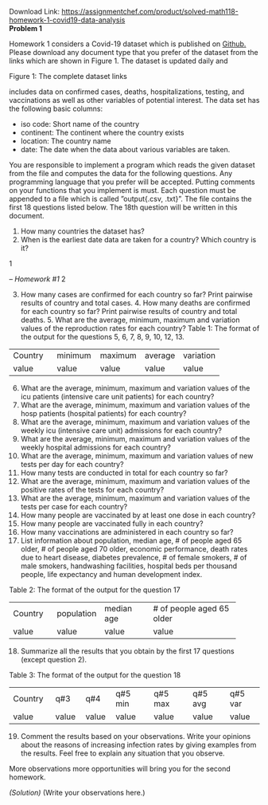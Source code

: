 Download Link: https://assignmentchef.com/product/solved-math118-homework-1-covid19-data-analysis
<br>
<strong>Problem 1                                                                                                                                                                     </strong>

Homework 1 considers a Covid-19 dataset which is published on <a href="https://github.com/owid/covid-19-data/tree/master/public/data">Github</a><a href="https://github.com/owid/covid-19-data/tree/master/public/data">.</a> Please download any document type that you prefer of the dataset from the links which are shown in Figure 1. The dataset is updated daily and

Figure 1: The complete dataset links

includes data on confirmed cases, deaths, hospitalizations, testing, and vaccinations as well as other variables of potential interest. The data set has the following basic columns:

<ul>

 <li>iso code: Short name of the country</li>

 <li>continent: The continent where the country exists</li>

 <li>location: The country name</li>

 <li>date: The date when the data about various variables are taken.</li>

</ul>

You are responsible to implement a program which reads the given dataset from the file and computes the data for the following questions. Any programming language that you prefer will be accepted. Putting comments on your functions that you implement is must. Each question must be appended to a file which is called ”output{.csv, .txt}”. The file contains the first 18 questions listed below. The 18th question will be written in this document.

<ol>

 <li>How many countries the dataset has?</li>

 <li>When is the earliest date data are taken for a country? Which country is it?</li>

</ol>

1

<em>– Homework #1                                                                                                                                                                                        </em>2

<ol start="3">

 <li>How many cases are confirmed for each country so far? Print pairwise results of country and total cases. 4. How many deaths are confirmed for each country so far? Print pairwise results of country and total deaths. 5. What are the average, minimum, maximum and variation values of the reproduction rates for each country? Table 1: The format of the output for the questions 5, 6, 7, 8, 9, 10, 12, 13.</li>

</ol>

<table width="335">

 <tbody>

  <tr>

   <td width="72">Country</td>

   <td width="71">minimum</td>

   <td width="74">maximum</td>

   <td width="59">average</td>

   <td width="59">variation</td>

  </tr>

  <tr>

   <td width="72">value</td>

   <td width="71">value</td>

   <td width="74">value</td>

   <td width="59">value</td>

   <td width="59">value</td>

  </tr>

 </tbody>

</table>

<ol start="6">

 <li>What are the average, minimum, maximum and variation values of the icu patients (intensive care unit patients) for each country?</li>

 <li>What are the average, minimum, maximum and variation values of the hosp patients (hospital patients) for each country?</li>

 <li>What are the average, minimum, maximum and variation values of the weekly icu (intensive care unit) admissions for each country?</li>

 <li>What are the average, minimum, maximum and variation values of the weekly hospital admissions for each country?</li>

 <li>What are the average, minimum, maximum and variation values of new tests per day for each country?</li>

 <li>How many tests are conducted in total for each country so far?</li>

 <li>What are the average, minimum, maximum and variation values of the positive rates of the tests for each country?</li>

 <li>What are the average, minimum, maximum and variation values of the tests per case for each country?</li>

 <li>How many people are vaccinated by at least one dose in each country?</li>

 <li>How many people are vaccinated fully in each country?</li>

 <li>How many vaccinations are administered in each country so far?</li>

 <li>List information about population, median age, # of people aged 65 older, # of people aged 70 older, economic performance, death rates due to heart disease, diabetes prevalence, # of female smokers, # of male smokers, handwashing facilities, hospital beds per thousand people, life expectancy and human development index.</li>

</ol>

Table 2: The format of the output for the question 17

<table width="390">

 <tbody>

  <tr>

   <td width="72">Country</td>

   <td width="78">population</td>

   <td width="82">median age</td>

   <td width="158"># of people aged 65 older</td>

  </tr>

  <tr>

   <td width="72">value</td>

   <td width="78">value</td>

   <td width="82">value</td>

   <td width="158">value</td>

  </tr>

 </tbody>

</table>

<ol start="18">

 <li>Summarize all the results that you obtain by the first 17 questions (except question 2).</li>

</ol>

Table 3: The format of the output for the question 18

<table width="422">

 <tbody>

  <tr>

   <td width="72">Country</td>

   <td width="46">q#3</td>

   <td width="46">q#4</td>

   <td width="68">q#5 min</td>

   <td width="70">q#5 max</td>

   <td width="65">q#5 avg</td>

   <td width="56">q#5 var</td>

  </tr>

  <tr>

   <td width="72">value</td>

   <td width="46">value</td>

   <td width="46">value</td>

   <td width="68">value</td>

   <td width="70">value</td>

   <td width="65">value</td>

   <td width="56">value</td>

  </tr>

 </tbody>

</table>

<ol start="19">

 <li>Comment the results based on your observations. Write your opinions about the reasons of increasing infection rates by giving examples from the results. Feel free to explain any situation that you observe.</li>

</ol>

More observations more opportunities will bring you for the second homework.

<em>(Solution) </em>(Write your observations here.)